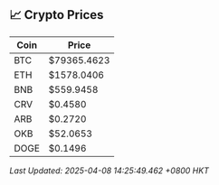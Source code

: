 ## 📈 Crypto Prices

| Coin | Price |
| ---- | ----- |
| BTC | $79365.4623 |
| ETH | $1578.0406 |
| BNB | $559.9458 |
| CRV | $0.4580 |
| ARB | $0.2720 |
| OKB | $52.0653 |
| DOGE | $0.1496 |

_Last Updated: 2025-04-08 14:25:49.462 +0800 HKT_